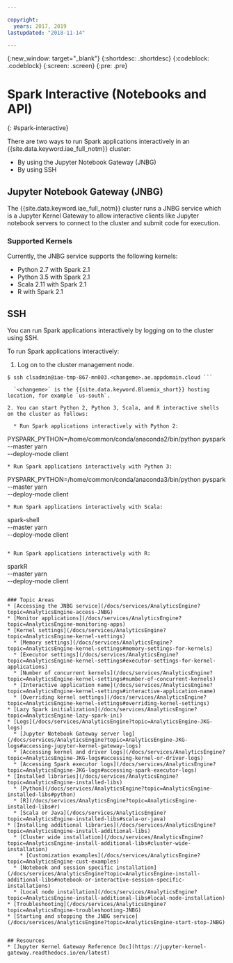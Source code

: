 ```yaml
---

copyright:
  years: 2017, 2019
lastupdated: "2018-11-14"

---
```


<!-- Attribute definitions -->
{:new_window: target="_blank"}
{:shortdesc: .shortdesc}
{:codeblock: .codeblock}
{:screen: .screen}
{:pre: .pre}

# Spark Interactive (Notebooks and API)
{: #spark-interactive}

There are two ways to run Spark applications interactively in an {{site.data.keyword.iae_full_notm}} cluster:

* By using the Jupyter Notebook Gateway (JNBG)
* By using SSH

## Jupyter Notebook Gateway (JNBG)

The {{site.data.keyword.iae_full_notm}} cluster runs a JNBG service which is a Jupyter Kernel Gateway to allow interactive clients like Jupyter notebook servers to connect to the cluster and submit code for execution.

### Supported Kernels

Currently, the JNBG service supports the following kernels:

* Python 2.7 with Spark 2.1
* Python 3.5 with Spark 2.1
* Scala 2.11 with Spark 2.1
* R with Spark 2.1

## SSH

You can run Spark applications interactively by logging on to the cluster using SSH.

To run Spark applications interactively:

1. Log on to the cluster management node.
```
$ ssh clsadmin@iae-tmp-867-mn003.<changeme>.ae.appdomain.cloud ```

  `<changeme>` is the {{site.data.keyword.Bluemix_short}} hosting location, for example `us-south`.

2. You can start Python 2, Python 3, Scala, and R interactive shells on the cluster as follows:

  * Run Spark applications interactively with Python 2:
```
PYSPARK_PYTHON=/home/common/conda/anaconda2/bin/python pyspark \
     --master yarn \
     --deploy-mode client
 ```
 * Run Spark applications interactively with Python 3:
```
PYSPARK_PYTHON=/home/common/conda/anaconda3/bin/python pyspark \
     --master yarn \
     --deploy-mode client
 ```
 * Run Spark applications interactively with Scala:
 ```
 spark-shell \
    --master yarn \
    --deploy-mode client
  ```

  * Run Spark applications interactively with R:
```
sparkR \
     --master yarn \
     --deploy-mode client
```

### Topic Areas
* [Accessing the JNBG service](/docs/services/AnalyticsEngine?topic=AnalyticsEngine-access-JNBG)
* [Monitor applications](/docs/services/AnalyticsEngine?topic=AnalyticsEngine-monitoring-apps)
* [Kernel settings](/docs/services/AnalyticsEngine?topic=AnalyticsEngine-kernel-settings)
  * [Memory settings](/docs/services/AnalyticsEngine?topic=AnalyticsEngine-kernel-settings#memory-settings-for-kernels)
  * [Executor settings](/docs/services/AnalyticsEngine?topic=AnalyticsEngine-kernel-settings#executor-settings-for-kernel-applications)
  * [Number of concurrent kernels](/docs/services/AnalyticsEngine?topic=AnalyticsEngine-kernel-settings#number-of-concurrent-kernels)
  * [Interactive application name](/docs/services/AnalyticsEngine?topic=AnalyticsEngine-kernel-settings#interactive-application-name)
  * [Overriding kernel settings](/docs/services/AnalyticsEngine?topic=AnalyticsEngine-kernel-settings#overriding-kernel-settings)
* [Lazy Spark initialization](/docs/services/AnalyticsEngine?topic=AnalyticsEngine-lazy-spark-ini)
* [Logs](/docs/services/AnalyticsEngine?topic=AnalyticsEngine-JKG-logs)
  * [Jupyter Notebook Gateway server log](/docs/services/AnalyticsEngine?topic=AnalyticsEngine-JKG-logs#accessing-jupyter-kernel-gateway-logs)
  * [Accessing kernel and driver logs](/docs/services/AnalyticsEngine?topic=AnalyticsEngine-JKG-logs#accessing-kernel-or-driver-logs)
  * [Accessing Spark executor logs](/docs/services/AnalyticsEngine?topic=AnalyticsEngine-JKG-logs#accessing-spark-executor-logs)
* [Installed libraries](/docs/services/AnalyticsEngine?topic=AnalyticsEngine-installed-libs)
  * [Python](/docs/services/AnalyticsEngine?topic=AnalyticsEngine-installed-libs#python)
  * [R](/docs/services/AnalyticsEngine?topic=AnalyticsEngine-installed-libs#r)
  * [Scala or Java](/docs/services/AnalyticsEngine?topic=AnalyticsEngine-installed-libs#scala-or-java)
* [Installing additional libraries](/docs/services/AnalyticsEngine?topic=AnalyticsEngine-install-additional-libs)
  * [Cluster wide installation](/docs/services/AnalyticsEngine?topic=AnalyticsEngine-install-additional-libs#cluster-wide-installation)
    * [Customization examples](/docs/services/AnalyticsEngine?topic=AnalyticsEngine-cust-examples)
  * [Notebook and session specific installation](/docs/services/AnalyticsEngine?topic=AnalyticsEngine-install-additional-libs#notebook-or-interactive-session-specific-installations)
  * [Local node installation](/docs/services/AnalyticsEngine?topic=AnalyticsEngine-install-additional-libs#local-node-installation)
* [Troubleshooting](/docs/services/AnalyticsEngine?topic=AnalyticsEngine-troubleshooting-JNBG)
* [Starting and stopping the JNBG service](/docs/services/AnalyticsEngine?topic=AnalyticsEngine-start-stop-JNBG)


## Resources
* [Jupyter Kernel Gateway Reference Doc](https://jupyter-kernel-gateway.readthedocs.io/en/latest)
